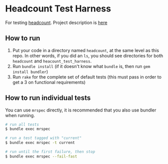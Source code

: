 Headcount Test Harness
======================

For testing [headcount](https://github.com/turingschool-examples/headcount).
Project description is [here](https://github.com/turingschool/curriculum/blob/master/source/projects/headcount.markdown)


How to run
----------

1. Put your code in a directory named `headcount`, at the same level as this repo.
   In other words, if you did an `ls`, you should see directories for both
  `headcount` and `heacount_test_harness`.
2. Run `bundle install` (if it doesn't know what `bundle` is, then run `gem install bundler`)
3. Run `rake` for the complete set of default tests (this must pass in order to get a 3 on functional requirements)

How to run individual tests
---------------------------

You can use `mrspec` directly, it is recommended that you also use bundler when running.

```sh
# run all tests
$ bundle exec mrspec

# run a test tagged with "current"
$ bundle exec mrspec -t current

# run until the first failure, then stop
$ bundle exec mrspec --fail-fast
```
